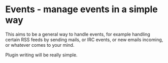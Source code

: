 Events - manage events in a simple way
======================================
This aims to be a general way to handle events, for example handling certain RSS feeds by sending
mails, or IRC events, or new emails incoming, or whatever comes to your mind.

Plugin writing will be really simple.
